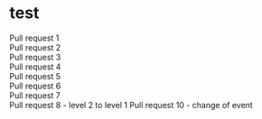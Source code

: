 # test
Pull request 1  
Pull request 2  
Pull request 3  
Pull request 4  
Pull request 5  
Pull request 6  
Pull request 7  
Pull request 8 - level 2 to level 1
Pull request 10 - change of event  
